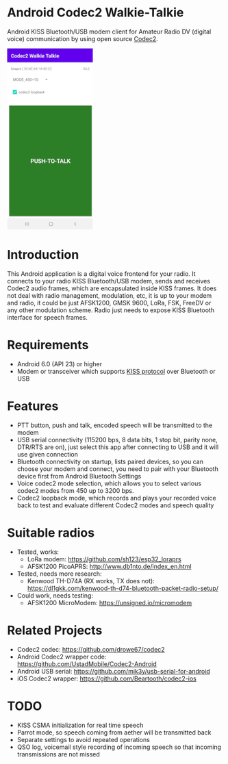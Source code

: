 # Android Codec2 Walkie-Talkie
Android KISS Bluetooth/USB modem client for Amateur Radio DV (digital voice) communication by using open source [Codec2](https://github.com/drowe67/codec2).

![alt text](images/screenshot.png)

# Introduction
This Android application is a digital voice frontend for your radio. It connects to your radio KISS Bluetooth/USB modem, sends and receives Codec2 audio frames, which are encapsulated inside KISS frames. It does not deal with radio management, modulation, etc, it is up to your modem and radio, it could be just AFSK1200, GMSK 9600, LoRa, FSK, FreeDV or any other modulation scheme. Radio just needs to expose KISS Bluetooth interface for speech frames.

# Requirements
- Android 6.0 (API 23) or higher
- Modem or transceiver which supports [KISS protocol](https://en.wikipedia.org/wiki/KISS_(TNC)) over Bluetooth or USB

# Features
- PTT button, push and talk, encoded speech will be transmitted to the modem
- USB serial connectivity (115200 bps, 8 data bits, 1 stop bit, parity none, DTR/RTS are on), just select this app after connecting to USB and it will use given connection
- Bluetooth connectivity on startup, lists paired devices, so you can choose your modem and connect, you need to pair with your Bluetooth device first from Android Bluetooth Settings
- Voice codec2 mode selection, which allows you to select various codec2 modes from 450 up to 3200 bps.
- Codec2 loopback mode, which records and plays your recorded voice back to test and evaluate different Codec2 modes and speech quality

# Suitable radios
- Tested, works:
  - LoRa modem: https://github.com/sh123/esp32_loraprs
  - AFSK1200 PicoAPRS: http://www.db1nto.de/index_en.html
- Tested, needs more research:
  - Kenwood TH-D74A (RX works, TX does not): https://dl1gkk.com/kenwood-th-d74-bluetooth-packet-radio-setup/
- Could work, needs testing:
  - AFSK1200 MicroModem: https://unsigned.io/micromodem

# Related Projects
- Codec2 codec: https://github.com/drowe67/codec2
- Android Codec2 wrapper code: https://github.com/UstadMobile/Codec2-Android
- Android USB serial: https://github.com/mik3y/usb-serial-for-android
- iOS Codec2 wrapper: https://github.com/Beartooth/codec2-ios

# TODO
- KISS CSMA initialization for real time speech
- Parrot mode, so speech coming from aether will be transmitted back
- Separate settings to avoid repeated operations
- QSO log, voicemail style recording of incoming speech so that incoming transmissions are not missed
